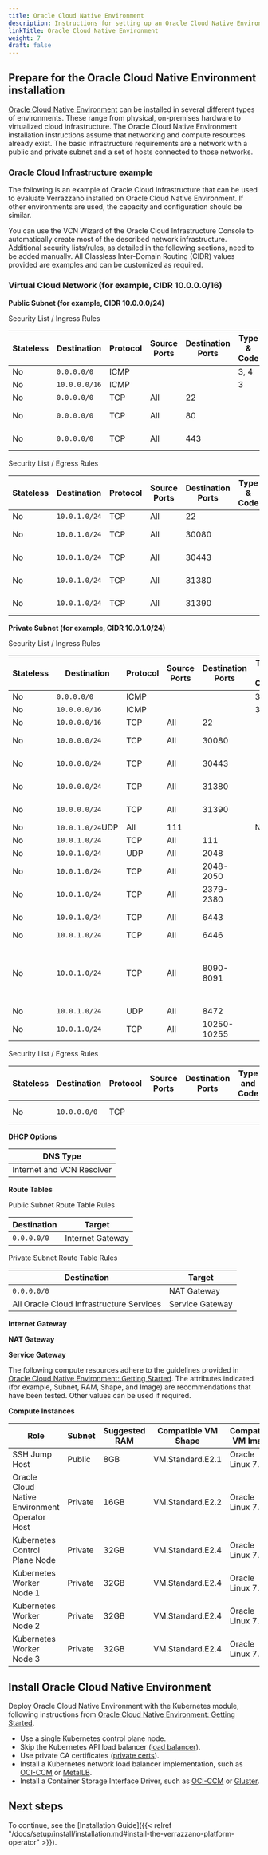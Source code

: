 ```yaml
---
title: Oracle Cloud Native Environment
description: Instructions for setting up an Oracle Cloud Native Environment cluster for Verrazzano
linkTitle: Oracle Cloud Native Environment
weight: 7
draft: false
---
```


## Prepare for the Oracle Cloud Native Environment installation
[Oracle Cloud Native Environment](https://docs.oracle.com/en/operating-systems/olcne/) can be installed in several different types of environments.
These range from physical, on-premises hardware to virtualized cloud infrastructure.
The Oracle Cloud Native Environment installation instructions assume that networking and compute resources already exist.
The basic infrastructure requirements are a network with a public and private subnet
and a set of hosts connected to those networks.

### Oracle Cloud Infrastructure example
The following is an example of Oracle Cloud Infrastructure that can be used to evaluate Verrazzano installed on Oracle Cloud Native Environment.
If other environments are used, the capacity and configuration should be similar.

You can use the VCN Wizard of the Oracle Cloud Infrastructure Console to automatically create most of the described network infrastructure.
Additional security lists/rules, as detailed in the following sections, need to be added manually.
All Classless Inter-Domain Routing (CIDR) values provided are examples and can be customized as required.

### Virtual Cloud Network (for example, CIDR 10.0.0.0/16)
**Public Subnet (for example, CIDR 10.0.0.0/24)**

Security List / Ingress Rules

| Stateless | Destination | Protocol | Source Ports | Destination Ports | Type & Code | Description |
|-----------|-------------|----------|--------------|-------------------|-------------|-------------|
| No       | `0.0.0.0/0`  | ICMP    |               |                   | 3, 4      | ICMP errors        |
| No       | `10.0.0.0/16`| ICMP    |               |                   | 3         | ICMP errors        |
| No       | `0.0.0.0/0`  | TCP     | All           | 22                |           | SSH                |
| No       | `0.0.0.0/0`  | TCP     | All           | 80                |           | HTTP load balancer |
| No       | `0.0.0.0/0`  | TCP     | All           | 443               |           | HTTPS load balancer |


Security List / Egress Rules

|Stateless|Destination|Protocol|Source Ports|Destination Ports|Type & Code|Description        |
|---------|-----------|--------|------------|-----------------|-----------|-------------------|
|No       |`10.0.1.0/24`|TCP     |All         |22               |           |SSH                |
|No       |`10.0.1.0/24`|TCP     |All         |30080            |           |HTTP load balancer |
|No       |`10.0.1.0/24`|TCP     |All         |30443            |           |HTTPS load balancer|
|No       |`10.0.1.0/24`|TCP     |All         |31380            |           |HTTP load balancer |
|No       |`10.0.1.0/24`|TCP     |All         |31390            |           |HTTPS load balancer|

**Private Subnet (for example, CIDR 10.0.1.0/24)**

Security List / Ingress Rules

|Stateless|Destination|Protocol|Source Ports|Destination Ports|Type & Code|Description          |
|---------|-----------|--------|------------|-----------------|-----------|---------------------|
|No       |`0.0.0.0/0`  |ICMP    |            |                 |3, 4       |ICMP errors          |
|No       |`10.0.0.0/16`|ICMP    |            |                 |3          |ICMP errors          |
|No       |`10.0.0.0/16`|TCP     |All         |22               |           |SSH                  |
|No       |`10.0.0.0/24`|TCP     |All         |30080            |           |HTTP load balancer   |
|No       |`10.0.0.0/24`|TCP     |All         |30443            |           |HTTPS load balancer  |
|No       |`10.0.0.0/24`|TCP     |All         |31380            |           |HTTP load balancer   |
|No       |`10.0.0.0/24`|TCP     |All         |31390            |           |HTTPS load balancer  |
|No       |`10.0.1.0/24`UDP      |All         |111              |           |NFS                  |
|No       |`10.0.1.0/24`|TCP     |All         |111              |           |NFS                  |
|No       |`10.0.1.0/24`|UDP     |All         |2048             |           |NFS                  |
|No       |`10.0.1.0/24`|TCP     |All         |2048-2050        |           |NFS                  |
|No       |`10.0.1.0/24`|TCP     |All         |2379-2380        |           |Kubernetes etcd      |
|No       |`10.0.1.0/24`|TCP     |All         |6443             |           |Kubernetes API Server|
|No       |`10.0.1.0/24`|TCP     |All         |6446             |           |MySQL                |
|No       |`10.0.1.0/24`|TCP     |All         |8090-8091        |           |Oracle Cloud Native Environment Platform Agent |
|No       |`10.0.1.0/24`|UDP     |All         |8472             |           |Flannel              |
|No       |`10.0.1.0/24`|TCP     |All         |10250-10255      |           |Kubernetes Kublet    |

Security List / Egress Rules

|Stateless|Destination|Protocol|Source Ports|Destination Ports|Type and Code|Description       |
|---------|-----------|--------|------------|-----------------|-------------|------------------|
|No       |`10.0.0.0/0` |TCP     |            |                 |             |All egress traffic|

**DHCP Options**

|DNS Type                 |
|-------------------------|
|Internet and VCN Resolver|

**Route Tables**

Public Subnet Route Table Rules

|Destination|Target          |
|-----------|----------------|
|`0.0.0.0/0`  |Internet Gateway|

Private Subnet Route Table Rules

| Destination     | Target         |
|----------------|---------------|
| `0.0.0.0/0`     | NAT Gateway    |
| All Oracle Cloud Infrastructure Services| Service Gateway|

**Internet Gateway**

**NAT Gateway**

**Service Gateway**

The following compute resources adhere to the guidelines provided in [Oracle Cloud Native Environment: Getting Started](https://docs.oracle.com/en/operating-systems/olcne/).
The attributes indicated (for example, Subnet, RAM, Shape, and Image) are recommendations that have been tested.
Other values can be used if required.

**Compute Instances**

| Role                          | Subnet  | Suggested RAM | Compatible VM Shape | Compatible VM Image |
|-------------------------------|---------|---------------|---------------------|---------------------|
| SSH Jump Host                 | Public  | 8GB           | VM.Standard.E2.1    | Oracle Linux 7.8    |
| Oracle Cloud Native Environment Operator Host           | Private | 16GB          | VM.Standard.E2.2    | Oracle Linux 7.8    |
| Kubernetes Control Plane Node | Private | 32GB          | VM.Standard.E2.4    | Oracle Linux 7.8    |
| Kubernetes Worker Node 1      | Private | 32GB          | VM.Standard.E2.4    | Oracle Linux 7.8    |
| Kubernetes Worker Node 2      | Private | 32GB          | VM.Standard.E2.4    | Oracle Linux 7.8    |
| Kubernetes Worker Node 3      | Private | 32GB          | VM.Standard.E2.4    | Oracle Linux 7.8    |

## Install Oracle Cloud Native Environment
Deploy Oracle Cloud Native Environment with the Kubernetes module, following instructions from [Oracle Cloud Native Environment: Getting Started](https://docs.oracle.com/en/operating-systems/olcne/).
* Use a single Kubernetes control plane node.
* Skip the Kubernetes API load balancer ([load balancer](https://docs.oracle.com/en/operating-systems/olcne/1.5/start/install.html#install-lb)).
* Use private CA certificates ([private certs](https://docs.oracle.com/en/operating-systems/olcne/1.5/start/install.html#certs-private)).
* Install a Kubernetes network load balancer implementation, such as [OCI-CCM](https://docs.oracle.com/en/operating-systems/olcne/1.5/lb/oci.html#oci) or [MetalLB](https://docs.oracle.com/en/operating-systems/olcne/1.5/lb/metallb.html#metallb).
* Install a Container Storage Interface Driver, such as [OCI-CCM](https://docs.oracle.com/en/operating-systems/olcne/1.5/storage/oci.html#oci) or [Gluster](https://docs.oracle.com/en/operating-systems/olcne/1.5/storage/gluster.html#gluster).

## Next steps

To continue, see the [Installation Guide]({{< relref "/docs/setup/install/installation.md#install-the-verrazzano-platform-operator" >}}).

